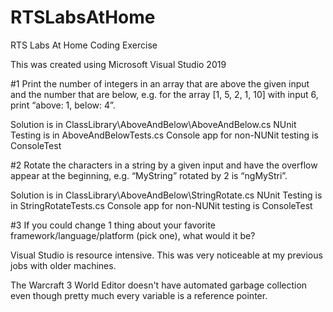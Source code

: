 # RTSLabsAtHome
RTS Labs At Home Coding Exercise

This was created using Microsoft Visual Studio 2019

#1 Print the number of integers in an array that are above the given input and the number that are below, e.g. for the array [1, 5, 2, 1, 10] with input 6, print “above: 1, below: 4”.

Solution is in ClassLibrary\AboveAndBelow\AboveAndBelow.cs
NUnit Testing is in AboveAndBelowTests.cs
Console app for non-NUNit testing is ConsoleTest

#2 Rotate the characters in a string by a given input and have the overflow appear at the beginning, e.g. “MyString” rotated by 2 is “ngMyStri”.

Solution is in ClassLibrary\AboveAndBelow\StringRotate.cs
NUnit Testing is in StringRotateTests.cs
Console app for non-NUNit testing is ConsoleTest

#3 If you could change 1 thing about your favorite framework/language/platform (pick one), what would it be?

Visual Studio is resource intensive. This was very noticeable at my previous jobs with older machines.

The Warcraft 3 World Editor doesn't have automated garbage collection even though pretty much every variable is a reference pointer.
